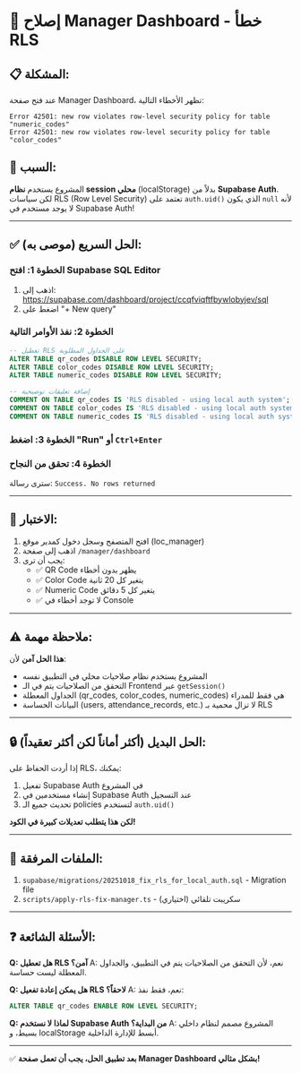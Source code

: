 # 🔧 إصلاح Manager Dashboard - خطأ RLS

## 📋 المشكلة:
عند فتح صفحة Manager Dashboard، تظهر الأخطاء التالية:
```
Error 42501: new row violates row-level security policy for table "numeric_codes"
Error 42501: new row violates row-level security policy for table "color_codes"
```

## 🎯 السبب:
المشروع يستخدم **نظام session محلي** (localStorage) بدلاً من **Supabase Auth**.
لكن سياسات RLS (Row Level Security) تعتمد على `auth.uid()` الذي يكون `null` لأنه لا يوجد مستخدم في Supabase Auth!

---

## ✅ الحل السريع (موصى به):

### الخطوة 1: افتح Supabase SQL Editor
1. اذهب إلى: https://supabase.com/dashboard/project/ccqfviqftfbywlobyjev/sql
2. اضغط على "+ New query"

### الخطوة 2: نفذ الأوامر التالية

```sql
-- تعطيل RLS على الجداول المطلوبة
ALTER TABLE qr_codes DISABLE ROW LEVEL SECURITY;
ALTER TABLE color_codes DISABLE ROW LEVEL SECURITY;
ALTER TABLE numeric_codes DISABLE ROW LEVEL SECURITY;

-- إضافة تعليقات توضيحية
COMMENT ON TABLE qr_codes IS 'RLS disabled - using local auth system';
COMMENT ON TABLE color_codes IS 'RLS disabled - using local auth system';
COMMENT ON TABLE numeric_codes IS 'RLS disabled - using local auth system';
```

### الخطوة 3: اضغط "Run" أو `Ctrl+Enter`

### الخطوة 4: تحقق من النجاح
سترى رسالة: `Success. No rows returned`

---

## 🧪 الاختبار:

1. افتح المتصفح وسجل دخول كمدير موقع (loc_manager)
2. اذهب إلى صفحة `/manager/dashboard`
3. يجب أن ترى:
   - ✅ QR Code يظهر بدون أخطاء
   - ✅ Color Code يتغير كل 20 ثانية
   - ✅ Numeric Code يتغير كل 5 دقائق
   - ✅ لا توجد أخطاء في Console

---

## ⚠️ ملاحظة مهمة:

**هذا الحل آمن** لأن:
- المشروع يستخدم نظام صلاحيات محلي في التطبيق نفسه
- التحقق من الصلاحيات يتم في الـ Frontend عبر `getSession()`
- الجداول المعطلة (qr_codes, color_codes, numeric_codes) هي فقط للمدراء
- البيانات الحساسة (users, attendance_records, etc.) لا تزال محمية بـ RLS

---

## 🔒 الحل البديل (أكثر أماناً لكن أكثر تعقيداً):

إذا أردت الحفاظ على RLS، يمكنك:

1. تفعيل Supabase Auth في المشروع
2. إنشاء مستخدمين في Supabase Auth عند التسجيل
3. تحديث جميع الـ policies لتستخدم `auth.uid()`

**لكن هذا يتطلب تعديلات كبيرة في الكود!**

---

## 📝 الملفات المرفقة:

1. `supabase/migrations/20251018_fix_rls_for_local_auth.sql` - Migration file
2. `scripts/apply-rls-fix-manager.ts` - سكريبت تلقائي (اختياري)

---

## ❓ الأسئلة الشائعة:

**Q: هل تعطيل RLS آمن؟**
A: نعم، لأن التحقق من الصلاحيات يتم في التطبيق، والجداول المعطلة ليست حساسة.

**Q: هل يمكن إعادة تفعيل RLS لاحقاً؟**
A: نعم، فقط نفذ:
```sql
ALTER TABLE qr_codes ENABLE ROW LEVEL SECURITY;
```

**Q: لماذا لا نستخدم Supabase Auth من البداية؟**
A: المشروع مصمم لنظام داخلي بسيط، و localStorage أبسط للإدارة الداخلية.

---

✅ **بعد تطبيق الحل، يجب أن تعمل صفحة Manager Dashboard بشكل مثالي!**
